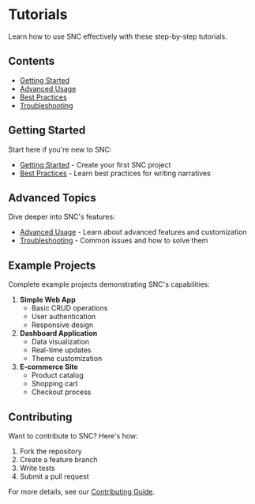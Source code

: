 # Tutorials

Learn how to use SNC effectively with these step-by-step tutorials.

## Contents

- [Getting Started](getting_started.md)
- [Advanced Usage](advanced_usage.md)
- [Best Practices](best_practices.md)
- [Troubleshooting](troubleshooting.md)

## Getting Started

Start here if you're new to SNC:

- [Getting Started](getting_started.md) - Create your first SNC project
- [Best Practices](best_practices.md) - Learn best practices for writing narratives

## Advanced Topics

Dive deeper into SNC's features:

- [Advanced Usage](advanced_usage.md) - Learn about advanced features and customization
- [Troubleshooting](troubleshooting.md) - Common issues and how to solve them

## Example Projects

Complete example projects demonstrating SNC's capabilities:

1. **Simple Web App**
   - Basic CRUD operations
   - User authentication
   - Responsive design
2. **Dashboard Application**
   - Data visualization
   - Real-time updates
   - Theme customization
3. **E-commerce Site**
   - Product catalog
   - Shopping cart
   - Checkout process

## Contributing

Want to contribute to SNC? Here's how:

1. Fork the repository
2. Create a feature branch
3. Write tests
4. Submit a pull request

For more details, see our [Contributing Guide](../contributing.md).
